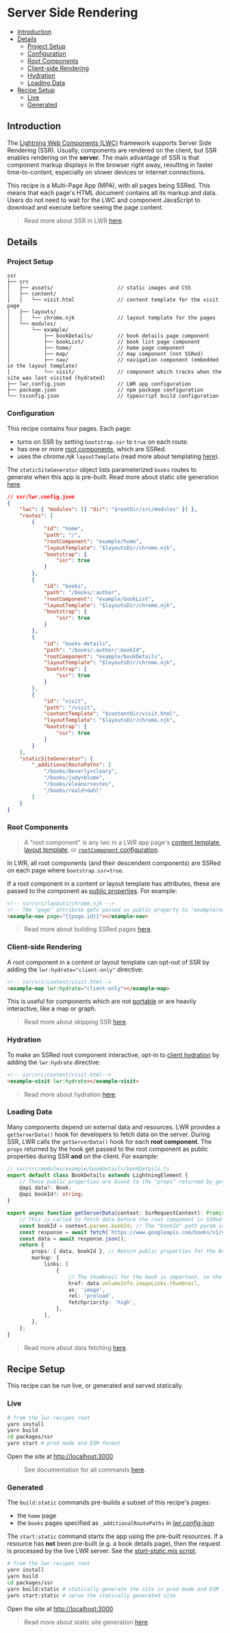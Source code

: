 # Server Side Rendering

-   [Introduction](#introduction)
-   [Details](#details)
    -   [Project Setup](#project-setup)
    -   [Configuration](#configuration)
    -   [Root Components](#root-components)
    -   [Client-side Rendering](#client-side-rendering)
    -   [Hydration](#hydration)
    -   [Loading Data](#loading-data)
-   [Recipe Setup](#recipe-setup)
    -   [Live](#live)
    -   [Generated](#generated)

## Introduction

The [Lightning Web Components (LWC)](https://lwc.dev/) framework supports Server Side Rendering (SSR). Usually, components are rendered on the client, but SSR enables rendering on the **server**. The main advantage of SSR is that component markup displays in the browser right away, resulting in faster time-to-content, especially on slower devices or internet connections.

This recipe is a Multi-Page App (MPA), with all pages being SSRed. This means that each page's HTML document contains all its markup and data. Users do not need to wait for the LWC and component JavaScript to download and execute before seeing the page content.

> Read more about SSR in LWR [here](https://github.com/salesforce-experience-platform-emu/lwr/blob/main/packages/%40lwrjs/lwc-ssr/README.md#overview).

## Details

### Project Setup

```
ssr
├── src
│   ├── assets/                     // static images and CSS
│   ├── content/
│   │   └── visit.html              // content template for the visit page
│   ├── layouts/
│   │   └── chrome.njk              // layout template for the pages
│   └── modules/
│       └── example/
│           ├── bookDetails/        // book details page component
│           ├── bookList/           // book list page component
│           ├── home/               // home page component
│           ├── map/                // map component (not SSRed)
│           ├── nav/                // navigation component (embedded in the layout template)
│           └── visit/              // component which tracks when the site was last visited (hydrated)
├── lwr.config.json                 // LWR app configuration
├── package.json                    // npm package configuration
└── tsconfig.json                   // typescript build configuration
```

### Configuration

This recipe contains four pages. Each page:

-   turns on SSR by setting `bootstrap.ssr` to `true` on each route.
-   has one or more [root components](#root-components), which are SSRed.
-   uses the _chrome.njk_ `layoutTemplate` (read more about templating [here](../templating/README.md#templates)).

The `staticSiteGenerator` object lists parameterized `books` routes to generate when this app is pre-built. Read more about static site generation [here](../static-generation/README.md#configuration).

```json
// ssr/lwr.config.json
{
    "lwc": { "modules": [{ "dir": "$rootDir/src/modules" }] },
    "routes": [
        {
            "id": "home",
            "path": "/",
            "rootComponent": "example/home",
            "layoutTemplate": "$layoutsDir/chrome.njk",
            "bootstrap": {
                "ssr": true
            }
        },
        {
            "id": "books",
            "path": "/books/:author",
            "rootComponent": "example/bookList",
            "layoutTemplate": "$layoutsDir/chrome.njk",
            "bootstrap": {
                "ssr": true
            }
        },
        {
            "id": "books-details",
            "path": "/books/:author/:bookId",
            "rootComponent": "example/bookDetails",
            "layoutTemplate": "$layoutsDir/chrome.njk",
            "bootstrap": {
                "ssr": true
            }
        },
        {
            "id": "visit",
            "path": "/visit",
            "contentTemplate": "$contentDir/visit.html",
            "layoutTemplate": "$layoutsDir/chrome.njk",
            "bootstrap": {
                "ssr": true
            }
        }
    ],
    "staticSiteGenerator": {
        "_additionalRoutePaths": [
            "/books/beverly+cleary",
            "/books/judy+blume",
            "/books/eleanor+estes",
            "/books/roald+dahl"
        ]
    }
}
```

### Root Components

> A "root component" is any lwc in a LWR app page's [content template, layout template](../templating/README.md#templates), or [`rootComponent` configuration](../../doc/config.md#routes).

In LWR, all root components (and their descendent components) are SSRed on each page where `bootstrap.ssr=true`.

If a root component in a content or layout template has attributes, these are passed to the component as [public properties](https://developer.salesforce.com/docs/component-library/documentation/en/lwc/reactivity_public). For example:

```html
<!-- ssr/src/layouts/chrome.njk -->
<!-- The "page" attribute gets passed as public property to "example/nav" -->
<example-nav page="{{page.id}}"></example-nav>
```

> Read more about building SSRed pages [here](https://github.com/salesforce-experience-platform-emu/lwr/blob/main/packages/%40lwrjs/lwc-ssr/README.md#building-ssr-pages).

### Client-side Rendering

A root component in a content or layout template can opt-out of SSR by adding the `lwr:hydrate="client-only"` directive:

```html
<!-- ssr/src/content/visit.html-->
<example-map lwr:hydrate="client-only"></example-map>
```

This is useful for components which are not [portable](https://github.com/salesforce-experience-platform-emu/lwr/tree/main/packages/%40lwrjs/lwc-ssr#portability) or are heavily interactive, like a map or graph.

> Read more about skipping SSR [here](https://github.com/salesforce-experience-platform-emu/lwr/blob/main/packages/@lwrjs/lwc-ssr/README.md#skip-ssr).

### Hydration

To make an SSRed root component interactive, opt-in to [client hydration](https://rfcs.lwc.dev/rfcs/lwc/0117-ssr-rehydration) by adding the `lwr:hydrate` directive:

```html
<!-- ssr/src/content/visit.html-->
<example-visit lwr:hydrate></example-visit>
```

> Read more about hydration [here](https://github.com/salesforce-experience-platform-emu/lwr/blob/main/packages/@lwrjs/lwc-ssr/README.md#client-hydration).

### Loading Data

Many components depend on external data and resources. LWR provides a `getServerData()` hook for developers to fetch data on the server. During SSR, LWR calls the `getServerData()` hook for each **root component**. The `props` returned by the hook get passed to the root component as public properties during SSR **and** on the client. For example:

```ts
// ssr/src/modules/example/bookDetails/bookDetails.ts
export default class BookDetails extends LightningElement {
    // These public properties are bound to the "props" returned by getServerData() below
    @api data?: Book;
    @api bookId?: string;
}

export async function getServerData(context: SsrRequestContext): Promise<SsrDataResponse> {
    // This is called to fetch data before the root component is SSRed
    const bookId = context.params.bookId; // The "bookId" path param is declared in lwr.config.json
    const response = await fetch(`https://www.googleapis.com/books/v1/volumes/${bookId}`);
    const data = await response.json();
    return {
        props: { data, bookId }, // Return public properties for the BookDetails component
        markup: {
            links: [
                {
                    // The thumbnail for the book is important, so the page will preload the image
                    href: data.volumeInfo.imageLinks.thumbnail,
                    as: 'image',
                    rel: 'preload',
                    fetchpriority: 'high',
                },
            ],
        },
    };
}
```

> Read more about data fetching [here](https://github.com/salesforce-experience-platform-emu/lwr/blob/main/packages/%40lwrjs/lwc-ssr/README.md#loading-data-during-ssr).

## Recipe Setup

This recipe can be run live, or generated and served statically.

### Live

```bash
# from the lwr-recipes root
yarn install
yarn build
cd packages/ssr
yarn start # prod mode and ESM format
```

Open the site at [http://localhost:3000](http://localhost:3000)

> See documentation for all commands [here](../../doc/get_started.md).

### Generated

The `build:static` commands pre-builds a subset of this recipe's pages:

-   the `home` page
-   the `books` pages specified as `_additionalRoutePaths` in [_lwr.config.json_](#configuration)

The `start:static` command starts the app using the pre-built resources. If a resource has **not** been pre-built (e.g. a book details page), then the request is processed by the live LWR server. See the [_start-static.mjs_ script](./scripts/start-static.mjs).

```bash
# from the lwr-recipes root
yarn install
yarn build
cd packages/ssr
yarn build:static # statically generate the site in prod mode and ESM format
yarn start:static # serve the statically generated site
```

Open the site at [http://localhost:3000](http://localhost:3000)

> Read more about static site generation [here](../static-generation/README.md#configuration).
